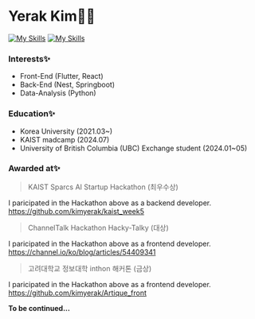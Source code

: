 # Yerak Kim👩‍💻
[![My Skills](https://skillicons.dev/icons?i=flutter,react,nest,py,aws)](https://skillicons.dev)
[![My Skills](https://skillicons.dev/icons?i=java,nodejs,figma,js,html,css,&theme=light)](https://skillicons.dev)

### Interests✨
- Front-End (Flutter, React)
- Back-End (Nest, Springboot)
- Data-Analysis (Python)

### Education✨

- Korea University (2021.03~)
- KAIST madcamp (2024.07)
- University of British Columbia (UBC) Exchange student (2024.01~05)

### Awarded at✨

> KAIST Sparcs AI Startup Hackathon (최우수상)


I paricipated in the Hackathon above as a backend developer. https://github.com/kimyerak/kaist_week5
> ChannelTalk Hackathon Hacky-Talky (대상)


I paricipated in the Hackathon above as a frontend developer. https://channel.io/ko/blog/articles/54409341
> 고려대학교 정보대학 inthon 해커톤 (금상)


I paricipated in the Hackathon above as a frontend developer. https://github.com/kimyerak/Artique_front



**To be continued...**
